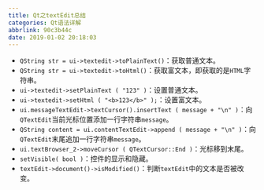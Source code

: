 ```yaml
---
title: Qt之textEdit总结
categories: Qt语法详解
abbrlink: 90c3b44c
date: 2019-01-02 20:18:03
---
```

- `QString str = ui->textedit->toPlainText()`：获取普通文本。
- `QString str = ui->textedit->toHtml()`：获取富文本，即获取的是`HTML`字符串。
- `ui->textedit->setPlainText ( "123" )`：设置普通文本。
- `ui->textedit->setHtml ( "<b>123</b>" );`：设置富文本。
- `ui.messageTextEdit->textCursor().insertText ( message + "\n" )`：向`QTextEdit`当前光标位置添加一行字符串`message`。
- `QString content = ui.contentTextEdit->append ( message + "\n" )`：向`QTextEdit`末尾追加一行字符串`message`。
- `ui.textBrowser_2->moveCursor ( QTextCursor::End )`：光标移到末尾。
- `setVisible( bool )`：控件的显示和隐藏。
- `textEdit->document()->isModified()`：判断`textEdit`中的文本是否被改变。
